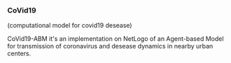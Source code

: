 ### CoVid19


(computational model for covid19 desease)

CoVid19-ABM it's an implementation on NetLogo of an  Agent-based Model for transmission of coronavirus and desease dynamics in  nearby urban centers.

